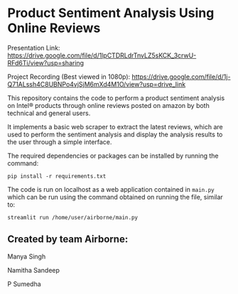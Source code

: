 # Product Sentiment Analysis Using Online Reviews

Presentation Link: https://drive.google.com/file/d/1lpCTDRLdrTnvLZ5sKCK_3crwU-RFd6Ti/view?usp=sharing 

Project Recording (Best viewed in 1080p): https://drive.google.com/file/d/1j-Q71ALssh4C8UBNPo4vjSjM6mXd4M1O/view?usp=drive_link

This repository contains the code to perform a product sentiment analysis on Intel® products through online reviews posted on amazon by both technical and general users. 

It implements a basic web scraper to extract the latest reviews, which are used to perform the sentiment analysis and display the analysis results to the user through a simple interface.

The required dependencies or packages can be installed by running the command:

```
pip install -r requirements.txt
```


The code is run on localhost as a web application contained in `main.py` which can be run using the command obtained on running the file, similar to:
```
streamlit run /home/user/airborne/main.py
``` 



## Created by team Airborne:

Manya Singh

Namitha Sandeep

P Sumedha
